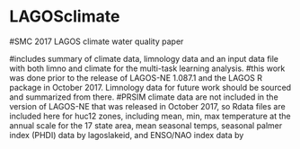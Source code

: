 # LAGOSclimate
#SMC 2017 LAGOS climate water quality paper

#includes summary of climate data, limnology data and an input data file with both limno and climate for the multi-task learning analysis.
#this work was done prior to the release of LAGOS-NE 1.087.1 and the LAGOS R package in October 2017.  Limnology data for future work should be sourced and summarized from there.
#PRSIM climate data are not included in the version of LAGOS-NE that was released in October 2017, so Rdata files are included here for huc12 zones, including mean, min, max temperature at the annual scale for the 17 state area, mean seasonal temps, seasonal palmer index (PHDI) data by lagoslakeid, and ENSO/NAO index data by 